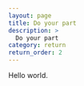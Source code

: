 ```yaml
---
layout: page
title: Do your part
description: >
  Do your part
category: return
return_order: 2
---
```


Hello world.
